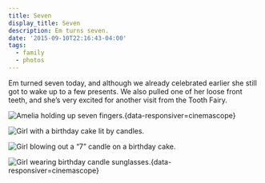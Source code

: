 ```yaml
---
title: Seven
display_title: Seven
description: Em turns seven.
date: '2015-09-10T22:16:43-04:00'
tags:
  - family
  - photos
---
```

Em turned seven today, and although we already celebrated earlier she still got to wake up to a few presents. We also pulled one of her loose front teeth, and she’s very excited for another visit from the Tooth Fairy.

![Amelia holding up seven fingers.](seven.jpg "Seven"){data-responsiver=cinemascope}

![Girl with a birthday cake lit by candles.](em-cake-1.jpg "Candles")

![Girl blowing out a “7” candle on a birthday cake.](em-cake-2.jpg "Make a wish")

![Girl wearing birthday candle sunglasses.](em-cake-3.jpg "Happy birthday"){data-responsiver=cinemascope}
